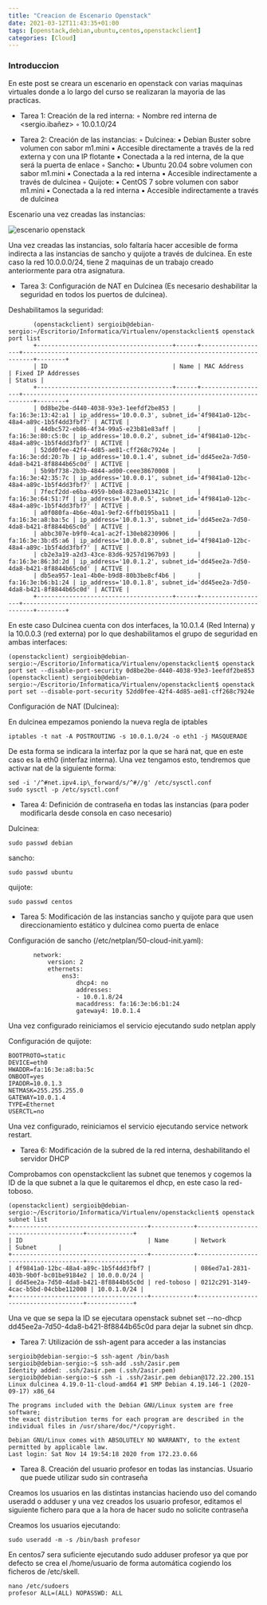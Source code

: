 ```yaml
---
title: "Creacion de Escenario Openstack"
date: 2021-03-12T11:43:35+01:00
tags: [openstack,debian,ubuntu,centos,openstackclient]
categories: [Cloud]
---
```


### **Introduccion** ###

En este post se creara un escenario en openstack con varias maquinas virtuales donde a lo largo del curso se realizaran la mayoria de las practicas.

* Tarea 1: Creación de la red interna:
        ◦ Nombre red interna de <sergio.ibañez>
        ◦ 10.0.1.0/24

* Tarea 2: Creación de las instancias:
        ◦ Dulcinea:
            ▪ Debian Buster sobre volumen con sabor m1.mini
            ▪ Accesible directamente a través de la red externa y con una IP flotante
            ▪ Conectada a la red interna, de la que será la puerta de enlace
        ◦ Sancho:
            ▪ Ubuntu 20.04 sobre volumen con sabor m1.mini
            ▪ Conectada a la red interna
            ▪ Accesible indirectamente a través de dulcinea
        ◦ Quijote:
            ▪ CentOS 7 sobre volumen con sabor m1.mini
            ▪ Conectada a la red interna
            ▪ Accesible indirectamente a través de dulcinea

Escenario una vez creadas las instancias:

![escenario openstack](/escenario-openstack/topologia.png)

Una vez creadas las instancias, solo faltaría hacer accesible de forma indirecta a las instancias de sancho y quijote a través de dulcinea. En este caso la red 10.0.0.0/24, tiene 2 maquinas de un trabajo creado anteriormente para otra asignatura.

* Tarea 3: Configuración de NAT en Dulcinea (Es necesario deshabilitar la seguridad en todos los puertos de dulcinea).
       
Deshabilitamos la seguridad:

~~~
       (openstackclient) sergioib@debian-sergio:~/Escritorio/Informatica/Virtualenv/openstackclient$ openstack port list
       +--------------------------------------+------+-------------------+-------------------------------------------------------------------------+--------+
       | ID                                   | Name | MAC Address       | Fixed IP Addresses                                                      | Status |
       +--------------------------------------+------+-------------------+-------------------------------------------------------------------------+--------+
       | 0d8be2be-d440-4038-93e3-1eefdf2be853 |      | fa:16:3e:13:42:a1 | ip_address='10.0.0.3', subnet_id='4f9841a0-12bc-48a4-a89c-1b5f4dd3fbf7' | ACTIVE |
       | 44dbc572-eb86-4f34-99a5-e23b81e83aff |      | fa:16:3e:80:c5:0c | ip_address='10.0.0.2', subnet_id='4f9841a0-12bc-48a4-a89c-1b5f4dd3fbf7' | ACTIVE |
       | 52dd0fee-42f4-4d85-ae81-cff268c7924e |      | fa:16:3e:dd:20:7b | ip_address='10.0.1.4', subnet_id='dd45ee2a-7d50-4da8-b421-8f8844b65c0d' | ACTIVE |
       | 5b9bf738-2b3b-4844-ad00-ceee38670008 |      | fa:16:3e:42:35:7c | ip_address='10.0.0.1', subnet_id='4f9841a0-12bc-48a4-a89c-1b5f4dd3fbf7' | ACTIVE |
       | 7fecf2dd-e6ba-4959-b0e8-823ae013421c |      | fa:16:3e:64:51:7f | ip_address='10.0.0.5', subnet_id='4f9841a0-12bc-48a4-a89c-1b5f4dd3fbf7' | ACTIVE |
       | a0f080fa-4b6e-40a1-9ef2-6ffb0195ba11 |      | fa:16:3e:a8:ba:5c | ip_address='10.0.1.3', subnet_id='dd45ee2a-7d50-4da8-b421-8f8844b65c0d' | ACTIVE |
       | abbc307e-b9f0-4ca1-ac2f-130eb8230906 |      | fa:16:3e:3b:d5:a6 | ip_address='10.0.0.8', subnet_id='4f9841a0-12bc-48a4-a89c-1b5f4dd3fbf7' | ACTIVE |
       | cb2e3a19-a2d3-43ce-83d6-9257d1967b93 |      | fa:16:3e:86:3d:2d | ip_address='10.0.1.2', subnet_id='dd45ee2a-7d50-4da8-b421-8f8844b65c0d' | ACTIVE |
       | db5ea957-1ea1-4b0e-b9d8-80b3be8cf4b6 |      | fa:16:3e:b6:b1:24 | ip_address='10.0.1.8', subnet_id='dd45ee2a-7d50-4da8-b421-8f8844b65c0d' | ACTIVE |
       +--------------------------------------+------+-------------------+-------------------------------------------------------------------------+--------+
~~~ 
       
En este caso Dulcinea cuenta con dos interfaces, la 10.0.1.4 (Red Interna) y la 10.0.0.3 (red externa) por lo que deshabilitamos el grupo de seguridad en ambas interfaces:

~~~
(openstackclient) sergioib@debian-sergio:~/Escritorio/Informatica/Virtualenv/openstackclient$ openstack port set --disable-port-security 0d8be2be-d440-4038-93e3-1eefdf2be853
(openstackclient) sergioib@debian-sergio:~/Escritorio/Informatica/Virtualenv/openstackclient$ openstack port set --disable-port-security 52dd0fee-42f4-4d85-ae81-cff268c7924e
~~~

Configuración de NAT (Dulcinea):

En dulcinea empezamos poniendo la nueva regla de iptables

~~~
iptables -t nat -A POSTROUTING -s 10.0.1.0/24 -o eth1 -j MASQUERADE
~~~

De esta forma se indicara la interfaz por la que se hará nat, que en este caso es la eth0 (interfaz interna). Una vez tengamos esto, tendremos que activar nat de la siguiente forma:

~~~
sed -i '/^#net.ipv4.ip\_forward/s/^#//g' /etc/sysctl.conf
sudo sysctl -p /etc/sysctl.conf
~~~

* Tarea 4: Definición de contraseña en todas las instancias (para poder modificarla desde consola en caso necesario)
       
Dulcinea:

~~~
sudo passwd debian
~~~

sancho:

~~~
sudo passwd ubuntu
~~~

quijote:

~~~
sudo passwd centos
~~~

* Tarea 5: Modificación de las instancias sancho y quijote para que usen direccionamiento estático y dulcinea como puerta de enlace

Configuración de sancho (/etc/netplan/50-cloud-init.yaml):
~~~
       network:
           version: 2
           ethernets:
               ens3:
                   dhcp4: no
                   addresses:
                   - 10.0.1.8/24
                   macaddress: fa:16:3e:b6:b1:24
                   gateway4: 10.0.1.4
~~~
       
Una vez configurado reiniciamos el servicio ejecutando sudo netplan apply

Configuración de quijote:

~~~
BOOTPROTO=static
DEVICE=eth0
HWADDR=fa:16:3e:a8:ba:5c
ONBOOT=yes
IPADDR=10.0.1.3
NETMASK=255.255.255.0
GATEWAY=10.0.1.4
TYPE=Ethernet
USERCTL=no
~~~

Una vez configurado, reiniciamos el servicio ejecutando service network restart.

* Tarea 6: Modificación de la subred de la red interna, deshabilitando el servidor DHCP

Comprobamos con openstackclient las subnet que tenemos y cogemos la ID de la que subnet a la que le quitaremos el dhcp, en este caso la red-toboso.

~~~
(openstackclient) sergioib@debian-sergio:~/Escritorio/Informatica/Virtualenv/openstackclient$ openstack subnet list
+--------------------------------------+------------+--------------------------------------+-------------+
| ID                                   | Name       | Network                              | Subnet      |
+--------------------------------------+------------+--------------------------------------+-------------+
| 4f9841a0-12bc-48a4-a89c-1b5f4dd3fbf7 |            | 086ed7a1-2831-403b-9b0f-bc01be9184e2 | 10.0.0.0/24 |
| dd45ee2a-7d50-4da8-b421-8f8844b65c0d | red-toboso | 0212c291-3149-4cac-b5bd-04cbbe112008 | 10.0.1.0/24 |
+--------------------------------------+------------+--------------------------------------+-------------+
~~~

Una ve que se sepa la ID se ejecutara openstack subnet set --no-dhcp dd45ee2a-7d50-4da8-b421-8f8844b65c0d para dejar la subnet sin dhcp.

* Tarea 7: Utilización de ssh-agent para acceder a las instancias

~~~
sergioib@debian-sergio:~$ ssh-agent /bin/bash
sergioib@debian-sergio:~$ ssh-add .ssh/2asir.pem 
Identity added: .ssh/2asir.pem (.ssh/2asir.pem)
sergioib@debian-sergio:~$ ssh -i .ssh/2asir.pem debian@172.22.200.151
Linux dulcinea 4.19.0-11-cloud-amd64 #1 SMP Debian 4.19.146-1 (2020-09-17) x86_64

The programs included with the Debian GNU/Linux system are free software;
the exact distribution terms for each program are described in the
individual files in /usr/share/doc/*/copyright.

Debian GNU/Linux comes with ABSOLUTELY NO WARRANTY, to the extent
permitted by applicable law.
Last login: Sat Nov 14 19:54:18 2020 from 172.23.0.66
~~~
       
* Tarea 8. Creación del usuario profesor en todas las instancias. Usuario que puede utilizar sudo sin contraseña
 
Creamos los usuarios en las distintas instancias haciendo uso del comando useradd o adduser y una vez creados los usuario profesor, editamos el siguiente fichero para que a la hora de hacer sudo no solicite contraseña

Creamos los usuarios ejecutando:

~~~
sudo useradd -m -s /bin/bash profesor
~~~

En centos7 sera suficiente ejecutando sudo adduser profesor ya que por defecto se crea el /home/usuario de forma automática cogiendo los ficheros de /etc/skell.

~~~
nano /etc/sudoers
profesor ALL=(ALL) NOPASSWD: ALL
~~~

